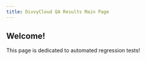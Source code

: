 ```yaml
---
title: DivvyCloud QA Results Main Page
---
```


## Welcome!

This page is dedicated to automated regression tests!


